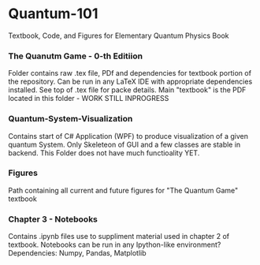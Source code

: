 # Quantum-101
Textbook, Code, and Figures for Elementary Quantum Physics Book

### The Quanutm Game - 0-th Editiion
Folder contains raw .tex file, PDf and dependencies for textbook portion of the repository.
Can be run in any LaTeX IDE with appropriate dependencies installed. See top of .tex file for packe details.
Main "textbook" is the PDF located in this folder - WORK STILL INPROGRESS

### Quantum-System-Visualization
Contains start of C# Application (WPF) to produce visualization of a given quantum System. Only Skeleteon of GUI and a few classes are stable in backend. 
This Folder does not have much functioality YET.

### Figures
Path containing all current and future figures for "The Quantum Game" textbook

### Chapter 3 - Notebooks
Contains .ipynb files use to suppliment material used in chapter 2 of textbook. Notebooks can be run in any Ipython-like environment?
Dependencies: Numpy, Pandas, Matplotlib
